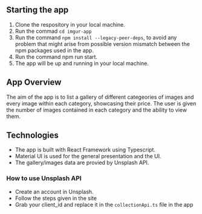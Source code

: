 ## Starting the app
1. Clone the respository in your local machine.
2. Run the commad `cd imgur-app`
3. Run the command `npm install --legacy-peer-deps`, to avoid any problem that might arise from possible version mismatch between the npm packages used in the app.
4. Run the command npm run start.
5. The app will be up and running in your local machine.

## App Overview
The aim of the app is to list a gallery of different categeories of images and every image within each category, showcasing their price. The user is given the number of images contained in each category and the ability to view them.

## Technologies
- The app is built with React Framework using Typescript.
- Material UI is used for the general presentation and the UI.
- The gallery/images data are provied by Unsplash API.

### How to use Unsplash API
- Create an account in Unsplash.
- Follow the steps given in the site
- Grab your client_id and replace it in the `collectionApi.ts` file in the app

